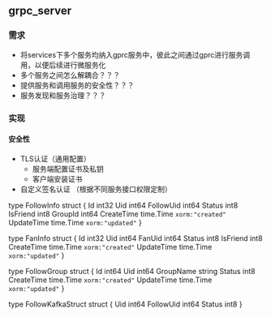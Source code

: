 ## grpc_server
### 需求
* 将services下多个服务均纳入gprc服务中，彼此之间通过gprc进行服务调用，以便后续进行微服务化
* 多个服务之间怎么解耦合？？？
* 提供服务和调用服务的安全性？？？
* 服务发现和服务治理？？？

### 实现
#### 安全性
* TLS认证（通用配置）
    * 服务端配置证书及私钥
    * 客户端安装证书
* 自定义签名认证 （根据不同服务接口权限定制）


type FollowInfo struct {
    Id         int32
    Uid        int64
    FollowUid  int64
    Status     int8
    IsFriend   int8
    GroupId    int64
    CreateTime time.Time `xorm:"created"`
    UpdateTime time.Time `xorm:"updated"`
}

type FanInfo struct {
    Id         int32
    Uid        int64
    FanUid     int64
    Status     int8
    IsFriend   int8
    CreateTime time.Time `xorm:"created"`
    UpdateTime time.Time `xorm:"updated"`
}

type FollowGroup struct {
    Id int64
    Uid int64
    GroupName  string
    Status     int8
    CreateTime time.Time `xorm:"created"`
    UpdateTime time.Time `xorm:"updated"`
}

type FollowKafkaStruct struct {
    Uid       int64
    FollowUid int64
    Status    int8
}

